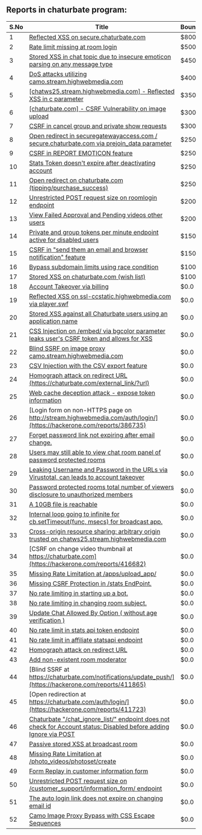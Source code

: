 ## Reports in chaturbate program:
| S.No | Title | Bounty |
| ---- | ----- | ------ |
| 1 | [Reflected XSS on secure.chaturbate.com](https://hackerone.com/reports/413412) | $800.0 |
| 2 | [Rate limit missing at room login](https://hackerone.com/reports/385381) | $500.0 |
| 3 | [Stored XSS in chat topic due to insecure emoticon parsing on any message type](https://hackerone.com/reports/429298) | $450.0 |
| 4 | [DoS attacks utilizing camo.stream.highwebmedia.com](https://hackerone.com/reports/507525) | $400.0 |
| 5 | [[chatws25.stream.highwebmedia.com] - Reflected XSS in c parameter](https://hackerone.com/reports/413442) | $350.0 |
| 6 | [[chaturbate.com] - CSRF Vulnerability on image upload](https://hackerone.com/reports/401483) | $300.0 |
| 7 | [CSRF in cancel group and private show requests](https://hackerone.com/reports/396338) | $300.0 |
| 8 | [Open redirect in securegatewayaccess.com / secure.chaturbate.com via prejoin_data parameter](https://hackerone.com/reports/400982) | $250.0 |
| 9 | [CSRF in REPORT EMOTICON feature](https://hackerone.com/reports/395731) | $250.0 |
| 10 | [Stats Token doesn't expire after deactivating account](https://hackerone.com/reports/394516) | $250.0 |
| 11 | [Open redirect on chaturbate.com (tipping/purchase_success)](https://hackerone.com/reports/413426) | $250.0 |
| 12 | [Unrestricted POST request size on roomlogin endpoint](https://hackerone.com/reports/418254) | $200.0 |
| 13 | [View Failed Approval and Pending videos other users](https://hackerone.com/reports/411679) | $200.0 |
| 14 | [Private and group tokens per minute endpoint active for disabled users](https://hackerone.com/reports/403603) | $150.0 |
| 15 | [CSRF in "send them an email and browser notification" feature](https://hackerone.com/reports/396802) | $150.0 |
| 16 | [Bypass subdomain limits using race condition](https://hackerone.com/reports/395351) | $100.0 |
| 17 | [Stored XSS on chaturbate.com (wish list)](https://hackerone.com/reports/425048) | $100.0 |
| 18 | [Account Takeover via billing](https://hackerone.com/reports/394329) | $0.0 |
| 19 | [Reflected XSS on ssl-ccstatic.highwebmedia.com  via player.swf](https://hackerone.com/reports/386340) | $0.0 |
| 20 | [Stored XSS against all Chaturbate users using an application name](https://hackerone.com/reports/384814) | $0.0 |
| 21 | [CSS Injection on /embed/ via bgcolor parameter leaks user's CSRF token and allows for XSS ](https://hackerone.com/reports/386334) | $0.0 |
| 22 | [Blind SSRF on image proxy camo.stream.highwebmedia.com](https://hackerone.com/reports/385178) | $0.0 |
| 23 | [CSV Injection with the CSV export feature](https://hackerone.com/reports/386116) | $0.0 |
| 24 | [Homograph attack on redirect URL (https://chaturbate.com/external_link/?url)](https://hackerone.com/reports/385145) | $0.0 |
| 25 | [Web cache deception attack - expose token information](https://hackerone.com/reports/397508) | $0.0 |
| 26 | [Login form on non-HTTPS page on http://stream.highwebmedia.com/auth/login/](https://hackerone.com/reports/386735) | $0.0 |
| 27 | [Forget password link not expiring after email change.](https://hackerone.com/reports/411337) | $0.0 |
| 28 | [Users may still able to view chat room panel of password protected rooms](https://hackerone.com/reports/386351) | $0.0 |
| 29 | [Leaking Username and Password in the URLs via Virustotal, can leads to account takeover](https://hackerone.com/reports/411920) | $0.0 |
| 30 | [Password protected rooms total number of viewers disclosure to unauthorized members](https://hackerone.com/reports/411822) | $0.0 |
| 31 | [A 10GB file is reachable](https://hackerone.com/reports/416516) | $0.0 |
| 32 | [Internal loop going to infinite for cb.setTimeout(func, msecs) for broadcast app.](https://hackerone.com/reports/388215) | $0.0 |
| 33 | [Cross-origin resource sharing: arbitrary origin trusted on chatws25.stream.highwebmedia.com](https://hackerone.com/reports/417453) | $0.0 |
| 34 | [CSRF on change video thumbnail at https://chaturbate.com](https://hackerone.com/reports/416682) | $0.0 |
| 35 | [Missing Rate Limitation at /apps/upload_app/ ](https://hackerone.com/reports/416906) | $0.0 |
| 36 | [Missing CSRF Protection in  /stats EndPoint.](https://hackerone.com/reports/415350) | $0.0 |
| 37 | [No rate limiting in starting up a bot.](https://hackerone.com/reports/418151) | $0.0 |
| 38 | [No rate limiting in changing room subject.](https://hackerone.com/reports/418145) | $0.0 |
| 39 | [Update Chat Allowed By Option ( without age verification )](https://hackerone.com/reports/422698) | $0.0 |
| 40 | [No rate limit in stats api token endpoint](https://hackerone.com/reports/412526) | $0.0 |
| 41 | [No rate limit in affiliate statsapi endpoint](https://hackerone.com/reports/413505) | $0.0 |
| 42 | [Homograph attack on redirect URL ](https://hackerone.com/reports/385372) | $0.0 |
| 43 | [Add non-existent room moderator](https://hackerone.com/reports/385239) | $0.0 |
| 44 | [Blind SSRF at https://chaturbate.com/notifications/update_push/](https://hackerone.com/reports/411865) | $0.0 |
| 45 | [Open redirection at https://chaturbate.com/auth/login/](https://hackerone.com/reports/411723) | $0.0 |
| 46 | [Chaturbate "/chat_ignore_list/" endpoint does not check for Account status: Disabled  before adding Ignore via POST](https://hackerone.com/reports/415398) | $0.0 |
| 47 | [Passive stored XSS at broadcast room](https://hackerone.com/reports/423797) | $0.0 |
| 48 | [Missing Rate Limitation at /photo_videos/photoset/create](https://hackerone.com/reports/426547) | $0.0 |
| 49 | [Form Replay in customer information form](https://hackerone.com/reports/411620) | $0.0 |
| 50 | [Unrestricted POST request size on /customer_support/information_form/ endpoint](https://hackerone.com/reports/514293) | $0.0 |
| 51 | [The auto login link does not expire on changing email id](https://hackerone.com/reports/472026) | $0.0 |
| 52 | [Camo Image Proxy Bypass with CSS Escape Sequences](https://hackerone.com/reports/745953) | $0.0 |